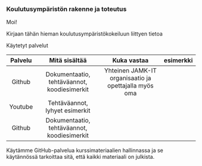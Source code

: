 ### Koulutusympäristön rakenne ja toteutus

Moi!

Kirjaan tähän hieman koulutusympäristökokeiluun liittyen tietoa

Käytetyt palvelut

| Palvelu | Mitä sisältää | Kuka vastaa  | esimerkki |
|:-:|:-:|:-:|:-:|
| Github  | Dokumentaatio, tehtäväannot, koodiesimerkit  | Yhteinen JAMK-IT organisaatio ja opettajalla myös oma  |  |
| Youtube | Tehtäväannot, lyhyet esimerkit |  |  |
| Github  | Dokumentaatio, tehtäväannot, koodiesimerkit  |  |  |


Käytämme GitHub-palvelua kurssimateriaalien hallinnassa ja se käytännössä tarkoittaa sitä, että kaikki materiaali on julkista.
